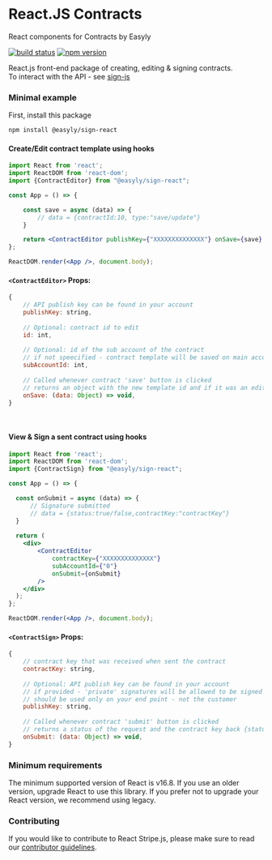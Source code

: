 # React.JS Contracts

React components for Contracts by Easyly

[![build status](https://img.shields.io/npm/l/@easyly/sign-js)](https://www.npmjs.com/package/@easyly/sign-js)
[![npm version](https://img.shields.io/npm/v/@easyly/sign-js)](https://www.npmjs.com/package/@easyly/sign-js)

React.js front-end package of creating, editing & signing contracts.<br/>
To interact with the API - see [sign-js](https://github.com/Easyly-io/Sign-js)

### Minimal example

First, install this package
```sh
npm install @easyly/sign-react
```

#### Create/Edit contract template using hooks

```jsx
import React from 'react';
import ReactDOM from 'react-dom';
import {ContractEditor} from "@easyly/sign-react";

const App = () => {

    const save = async (data) => {
        // data = {contractId:10, type:"save/update"}
    }

    return <ContractEditor publishKey={"XXXXXXXXXXXXXX"} onSave={save} />
};

ReactDOM.render(<App />, document.body);
```


#### `<ContractEditor>` Props:

```js
{
    // API publish key can be found in your account
    publishKey: string,
    
    // Optional: contract id to edit
    id: int,
    
    // Optional: id of the sub account of the contract
    // if not speecified - contract template will be saved on main account
    subAccountId: int,
    
    // Called whenever contract 'save' button is clicked
    // returns an object with the new template id and if it was an edit or a new save
    onSave: (data: Object) => void,
}
```


<br/>


#### View & Sign a sent contract using hooks

```jsx
import React from 'react';
import ReactDOM from 'react-dom';
import {ContractSign} from "@easyly/sign-react";

const App = () => {

  const onSubmit = async (data) => {
      // Signature submitted
      // data = {status:true/false,contractKey:"contractKey"}
  }
  
  return (
    <div>
        <ContractEditor
            contractKey={"XXXXXXXXXXXXXX"}
            subAccountId={"0"}
            onSubmit={onSubmit}        
        />
    </div>
  );
};

ReactDOM.render(<App />, document.body);
```



#### `<ContractSign>` Props:

```js
{
    // contract key that was received when sent the contract
    contractKey: string,
        
    // Optional: API publish key can be found in your account
    // if provided - 'private' signatures will be allowed to be signed
    // should be used only on your end point - not the customer
    publishKey: string,
    
    // Called whenever contract 'submit' button is clicked
    // returns a status of the request and the contract key back {status:true/false,contractKey:'XXXX'}
    onSubmit: (data: Object) => void,
}
```



### Minimum requirements

The minimum supported version of React is v16.8. If you use an older version,
upgrade React to use this library. If you prefer not to upgrade your React
version, we recommend using legacy.

### Contributing

If you would like to contribute to React Stripe.js, please make sure to read our
[contributor guidelines](CONTRIBUTING.md).